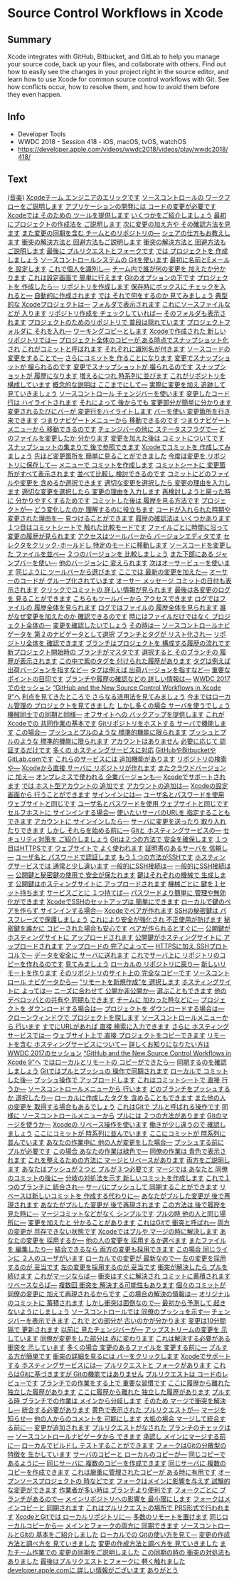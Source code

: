 # Source Control Workflows in Xcode

## Summary
Xcode integrates with GitHub, Bitbucket, and GitLab to help you manage your source code, back up your files, and collaborate with others. Find out how to easily see the changes in your project right in the source editor, and learn how to use Xcode for common source control workflows with Git. See how conflicts occur, how to resolve them, and how to avoid them before they even happen.

## Info
* Developer Tools
* WWDC 2018 - Session 418 - iOS, macOS, tvOS, watchOS
* https://developer.apple.com/videos/wwdc2018/videos/play/wwdc2018/418/

## Text
 [(音楽)](https://developer.apple.com/videos/wwdc2018/videos/play/wwdc2018/418/?time=7) [Xcodeチーム
エンジニアのエリックです](https://developer.apple.com/videos/wwdc2018/videos/play/wwdc2018/418/?time=17) [ソースコントロールの
ワークフローをご説明します](https://developer.apple.com/videos/wwdc2018/videos/play/wwdc2018/418/?time=21) [アプリケーションの開発には
コードの変更が必要です](https://developer.apple.com/videos/wwdc2018/videos/play/wwdc2018/418/?time=25) [Xcodeでは そのための
ツールを提供します](https://developer.apple.com/videos/wwdc2018/videos/play/wwdc2018/418/?time=30) [いくつかをご紹介しましょう](https://developer.apple.com/videos/wwdc2018/videos/play/wwdc2018/418/?time=36) [最初にプロジェクトの作成法を
ご説明します](https://developer.apple.com/videos/wwdc2018/videos/play/wwdc2018/418/?time=38) [次に変更の加え方や
その確認方法を見ます](https://developer.apple.com/videos/wwdc2018/videos/play/wwdc2018/418/?time=45) [また変更の同期を含む
チームとのリポジトリの―](https://developer.apple.com/videos/wwdc2018/videos/play/wwdc2018/418/?time=51) [シェアの仕方もお教えします](https://developer.apple.com/videos/wwdc2018/videos/play/wwdc2018/418/?time=55) [衝突の解決方法と
回避方法もご説明します](https://developer.apple.com/videos/wwdc2018/videos/play/wwdc2018/418/?time=59) [衝突の解決方法と
回避方法もご説明します](https://developer.apple.com/videos/wwdc2018/videos/play/wwdc2018/418/?time=59) [最後に
プルリクエストとフォークです](https://developer.apple.com/videos/wwdc2018/videos/play/wwdc2018/418/?time=63) [では プロジェクトを
作成しましょう](https://developer.apple.com/videos/wwdc2018/videos/play/wwdc2018/418/?time=69) [ソースコントロールシステムの
Gitを使います](https://developer.apple.com/videos/wwdc2018/videos/play/wwdc2018/418/?time=72) [最初に名前とEメールを
設定します](https://developer.apple.com/videos/wwdc2018/videos/play/wwdc2018/418/?time=79) [これで個人を識別し―](https://developer.apple.com/videos/wwdc2018/videos/play/wwdc2018/418/?time=83) [チーム内で誰が何の変更を
加えたか分かります](https://developer.apple.com/videos/wwdc2018/videos/play/wwdc2018/418/?time=85) [これは設定画面で
簡単に行えます](https://developer.apple.com/videos/wwdc2018/videos/play/wwdc2018/418/?time=90) [Gitのオプションの下です](https://developer.apple.com/videos/wwdc2018/videos/play/wwdc2018/418/?time=94) [プロジェクトを
作成したら―](https://developer.apple.com/videos/wwdc2018/videos/play/wwdc2018/418/?time=101) [リポジトリを作成します](https://developer.apple.com/videos/wwdc2018/videos/play/wwdc2018/418/?time=103) [保存時にボックスに
チェックを入れると―](https://developer.apple.com/videos/wwdc2018/videos/play/wwdc2018/418/?time=107) [自動的に作成されます](https://developer.apple.com/videos/wwdc2018/videos/play/wwdc2018/418/?time=112) [では それで何をするのか
見てみましょう](https://developer.apple.com/videos/wwdc2018/videos/play/wwdc2018/418/?time=115) [典型的な
Xcodeプロジェクトは―](https://developer.apple.com/videos/wwdc2018/videos/play/wwdc2018/418/?time=120) [フォルダで表示されます](https://developer.apple.com/videos/wwdc2018/videos/play/wwdc2018/418/?time=123) [これにソースファイルなどが
入ります](https://developer.apple.com/videos/wwdc2018/videos/play/wwdc2018/418/?time=126) [リポジトリ作成を
チェックしていれば―](https://developer.apple.com/videos/wwdc2018/videos/play/wwdc2018/418/?time=130) [そのフォルダも表示されます](https://developer.apple.com/videos/wwdc2018/videos/play/wwdc2018/418/?time=134) [プロジェクトのためのリポジトリで
普段は隠れています](https://developer.apple.com/videos/wwdc2018/videos/play/wwdc2018/418/?time=137) [プロジェクトフォルダに
それを入れ―](https://developer.apple.com/videos/wwdc2018/videos/play/wwdc2018/418/?time=143) [ワーキングコピーとします](https://developer.apple.com/videos/wwdc2018/videos/play/wwdc2018/418/?time=146) [Xcodeで作成された
新しいリポジトリでは―](https://developer.apple.com/videos/wwdc2018/videos/play/wwdc2018/418/?time=150) [プロジェクト全体のコピーが
ある時点でスナップショット化され](https://developer.apple.com/videos/wwdc2018/videos/play/wwdc2018/418/?time=154) [これがコミットと呼ばれます](https://developer.apple.com/videos/wwdc2018/videos/play/wwdc2018/418/?time=160) [それぞれに識別名が付きます](https://developer.apple.com/videos/wwdc2018/videos/play/wwdc2018/418/?time=167) [ソースコードの
変更をすることで―](https://developer.apple.com/videos/wwdc2018/videos/play/wwdc2018/418/?time=171) [さらにコミットを
作ることになります](https://developer.apple.com/videos/wwdc2018/videos/play/wwdc2018/418/?time=174) [変更でスナップショットが
撮られるのです](https://developer.apple.com/videos/wwdc2018/videos/play/wwdc2018/418/?time=178) [変更でスナップショットが
撮られるのです](https://developer.apple.com/videos/wwdc2018/videos/play/wwdc2018/418/?time=178) [スナップショットが
履歴になります](https://developer.apple.com/videos/wwdc2018/videos/play/wwdc2018/418/?time=184) [増えるにつれ
時系列に並びます](https://developer.apple.com/videos/wwdc2018/videos/play/wwdc2018/418/?time=188) [これがリポジトリを
構成しています](https://developer.apple.com/videos/wwdc2018/videos/play/wwdc2018/418/?time=194) [概念的な説明は
ここまでにして―](https://developer.apple.com/videos/wwdc2018/videos/play/wwdc2018/418/?time=199) [実際に変更を加え
追跡して見ていきましょう](https://developer.apple.com/videos/wwdc2018/videos/play/wwdc2018/418/?time=202) [ソースコントロール
チェンジバーを使います](https://developer.apple.com/videos/wwdc2018/videos/play/wwdc2018/418/?time=209) [変更したコード行は
ハイライトされます](https://developer.apple.com/videos/wwdc2018/videos/play/wwdc2018/418/?time=213) [それによって 後からでも
変更部分が簡単に分かります](https://developer.apple.com/videos/wwdc2018/videos/play/wwdc2018/418/?time=218) [変更されるたびにバーが
変更行をハイライトします](https://developer.apple.com/videos/wwdc2018/videos/play/wwdc2018/418/?time=224) [バーを使い
変更箇所を行き来できます](https://developer.apple.com/videos/wwdc2018/videos/play/wwdc2018/418/?time=231) [つまりナビゲートメニューから
移動できるのです](https://developer.apple.com/videos/wwdc2018/videos/play/wwdc2018/418/?time=235) [つまりナビゲートメニューから
移動できるのです](https://developer.apple.com/videos/wwdc2018/videos/play/wwdc2018/418/?time=235) [チェンジバーの他に
ステータスフラグで―](https://developer.apple.com/videos/wwdc2018/videos/play/wwdc2018/418/?time=241) [どのファイルを変更したか
分かります](https://developer.apple.com/videos/wwdc2018/videos/play/wwdc2018/418/?time=246) [変更を加えた後は
コミットについてです](https://developer.apple.com/videos/wwdc2018/videos/play/wwdc2018/418/?time=251) [スナップショットの集まりで
後で参照できます](https://developer.apple.com/videos/wwdc2018/videos/play/wwdc2018/418/?time=256) [Xcodeでコミットを
作成してみましょう](https://developer.apple.com/videos/wwdc2018/videos/play/wwdc2018/418/?time=261) [先ほど変更箇所を
簡単に見ることができました](https://developer.apple.com/videos/wwdc2018/videos/play/wwdc2018/418/?time=267) [今度は変更を
リポジトリに保存して―](https://developer.apple.com/videos/wwdc2018/videos/play/wwdc2018/418/?time=271) [メニューで
コミットを作成します](https://developer.apple.com/videos/wwdc2018/videos/play/wwdc2018/418/?time=275) [コミットシートに
変更箇所がすべて表示されます](https://developer.apple.com/videos/wwdc2018/videos/play/wwdc2018/418/?time=284) [並べて比較し
検討できるのです](https://developer.apple.com/videos/wwdc2018/videos/play/wwdc2018/418/?time=288) [コミットにどのファイルや変更を
含めるか選択できます](https://developer.apple.com/videos/wwdc2018/videos/play/wwdc2018/418/?time=291) [適切な変更を選択したら
変更の理由を入力します](https://developer.apple.com/videos/wwdc2018/videos/play/wwdc2018/418/?time=298) [適切な変更を選択したら
変更の理由を入力します](https://developer.apple.com/videos/wwdc2018/videos/play/wwdc2018/418/?time=298) [再検討しようと戻った時に
分かりやすくするためです](https://developer.apple.com/videos/wwdc2018/videos/play/wwdc2018/418/?time=304) [コミットした後は
履歴を見る方法です](https://developer.apple.com/videos/wwdc2018/videos/play/wwdc2018/418/?time=312) [プロジェクトが―](https://developer.apple.com/videos/wwdc2018/videos/play/wwdc2018/418/?time=316) [どう変化したのか
理解するのに役立ちます](https://developer.apple.com/videos/wwdc2018/videos/play/wwdc2018/418/?time=317) [コードが入れられた時期や
変更された理由を―](https://developer.apple.com/videos/wwdc2018/videos/play/wwdc2018/418/?time=323) [見つけることができます](https://developer.apple.com/videos/wwdc2018/videos/play/wwdc2018/418/?time=327) [履歴の確認法は
いくつかあります](https://developer.apple.com/videos/wwdc2018/videos/play/wwdc2018/418/?time=330) [１つ目はコミットシートで
触れた比較モードです](https://developer.apple.com/videos/wwdc2018/videos/play/wwdc2018/418/?time=335) [ファイルごとに時間に沿って
変更の履歴が見られます](https://developer.apple.com/videos/wwdc2018/videos/play/wwdc2018/418/?time=339) [アクセスはツールバーから
バージョンエディタです](https://developer.apple.com/videos/wwdc2018/videos/play/wwdc2018/418/?time=345) [セレクタをクリック･ホールドし
特定のモードに移動します](https://developer.apple.com/videos/wwdc2018/videos/play/wwdc2018/418/?time=352) [ソースコードを変更した
ファイルを並べ―](https://developer.apple.com/videos/wwdc2018/videos/play/wwdc2018/418/?time=361) [２つのバージョンを
比較しましょう](https://developer.apple.com/videos/wwdc2018/videos/play/wwdc2018/418/?time=366) [また下部にある
ジャンプバーを使い―](https://developer.apple.com/videos/wwdc2018/videos/play/wwdc2018/418/?time=370) [他のバージョンに
変えられます](https://developer.apple.com/videos/wwdc2018/videos/play/wwdc2018/418/?time=375) [次はオーサービューを使います](https://developer.apple.com/videos/wwdc2018/videos/play/wwdc2018/418/?time=379) [同じように
ツールバーから選びます](https://developer.apple.com/videos/wwdc2018/videos/play/wwdc2018/418/?time=383) [ここでは
最新の変更を加えた―](https://developer.apple.com/videos/wwdc2018/videos/play/wwdc2018/418/?time=389) [オーサーのコードが
グループ化されています](https://developer.apple.com/videos/wwdc2018/videos/play/wwdc2018/418/?time=392) [オーサー メッセージ
コミットの日付も表示されます](https://developer.apple.com/videos/wwdc2018/videos/play/wwdc2018/418/?time=397) [クリックでコミットの
詳しい情報が見られます](https://developer.apple.com/videos/wwdc2018/videos/play/wwdc2018/418/?time=402) [最後は各変更のログを
見ることができます](https://developer.apple.com/videos/wwdc2018/videos/play/wwdc2018/418/?time=408) [こちらもツールバーから
アクセスできます](https://developer.apple.com/videos/wwdc2018/videos/play/wwdc2018/418/?time=412) [ログではファイルの
履歴全体を見られます](https://developer.apple.com/videos/wwdc2018/videos/play/wwdc2018/418/?time=419) [ログではファイルの
履歴全体を見られます](https://developer.apple.com/videos/wwdc2018/videos/play/wwdc2018/418/?time=419) [誰がなぜ変更を加えたのか
確認できるのです](https://developer.apple.com/videos/wwdc2018/videos/play/wwdc2018/418/?time=423) [時にはファイルだけではなく
プロジェクト全体の―](https://developer.apple.com/videos/wwdc2018/videos/play/wwdc2018/418/?time=429) [変更を確認したいでしょう](https://developer.apple.com/videos/wwdc2018/videos/play/wwdc2018/418/?time=435) [その時は―](https://developer.apple.com/videos/wwdc2018/videos/play/wwdc2018/418/?time=437) [ソースコントロールナビゲータを
第２のナビゲータとして選択](https://developer.apple.com/videos/wwdc2018/videos/play/wwdc2018/418/?time=438) [ブランチとタグが
リスト化され―](https://developer.apple.com/videos/wwdc2018/videos/play/wwdc2018/418/?time=447) [リポジトリ全体を
確認できます](https://developer.apple.com/videos/wwdc2018/videos/play/wwdc2018/418/?time=450) [ブランチはプロジェクトを
構成する履歴の流れです](https://developer.apple.com/videos/wwdc2018/videos/play/wwdc2018/418/?time=454) [新プロジェクト開始時の
ブランチがマスタです](https://developer.apple.com/videos/wwdc2018/videos/play/wwdc2018/418/?time=460) [選択すると そのブランチの
履歴が表示されます](https://developer.apple.com/videos/wwdc2018/videos/play/wwdc2018/418/?time=466) [この中で紫のタグを
付けられた履歴があります](https://developer.apple.com/videos/wwdc2018/videos/play/wwdc2018/418/?time=471) [タグは例えば
出荷バージョンを指すなど―](https://developer.apple.com/videos/wwdc2018/videos/play/wwdc2018/418/?time=477) [タグは例えば
出荷バージョンを指すなど―](https://developer.apple.com/videos/wwdc2018/videos/play/wwdc2018/418/?time=477) [重要なポイントの目印です](https://developer.apple.com/videos/wwdc2018/videos/play/wwdc2018/418/?time=481) [ブランチや履歴の確認などの
詳しい情報は―](https://developer.apple.com/videos/wwdc2018/videos/play/wwdc2018/418/?time=484) [WWDC 2017でのセッション](https://developer.apple.com/videos/wwdc2018/videos/play/wwdc2018/418/?time=489) [“GitHub and the New Source
Control Workflows in Xcode 9”へ](https://developer.apple.com/videos/wwdc2018/videos/play/wwdc2018/418/?time=492) [利点を見てきたところで
さらなる活用法を見てみましょう](https://developer.apple.com/videos/wwdc2018/videos/play/wwdc2018/418/?time=502) [今まではローカル管理の
プロジェクトを見てきました](https://developer.apple.com/videos/wwdc2018/videos/play/wwdc2018/418/?time=509) [しかし多くの場合
サーバを使うでしょう](https://developer.apple.com/videos/wwdc2018/videos/play/wwdc2018/418/?time=515) [機械同士での同期と同様―](https://developer.apple.com/videos/wwdc2018/videos/play/wwdc2018/418/?time=519) [オフサイトへの
バックアップを提供します](https://developer.apple.com/videos/wwdc2018/videos/play/wwdc2018/418/?time=522) [これがXcodeでの
共同作業の基本です](https://developer.apple.com/videos/wwdc2018/videos/play/wwdc2018/418/?time=526) [Gitリポジトリをホストする
サーバで機能します](https://developer.apple.com/videos/wwdc2018/videos/play/wwdc2018/418/?time=534) [この場合―](https://developer.apple.com/videos/wwdc2018/videos/play/wwdc2018/418/?time=538) [プッシュとプルのような
標準的機能に限られます](https://developer.apple.com/videos/wwdc2018/videos/play/wwdc2018/418/?time=539) [プッシュとプルのような
標準的機能に限られます](https://developer.apple.com/videos/wwdc2018/videos/play/wwdc2018/418/?time=539) [アカウントはありません](https://developer.apple.com/videos/wwdc2018/videos/play/wwdc2018/418/?time=545) [必要に応じて
認証するだけです](https://developer.apple.com/videos/wwdc2018/videos/play/wwdc2018/418/?time=547) [多くの
ホスティングサービスに対応](https://developer.apple.com/videos/wwdc2018/videos/play/wwdc2018/418/?time=551) [GitHubやBitbucketや
GitLab.comです](https://developer.apple.com/videos/wwdc2018/videos/play/wwdc2018/418/?time=554) [これらのサービスには
追加機能があります](https://developer.apple.com/videos/wwdc2018/videos/play/wwdc2018/418/?time=559) [リポジトリの検索や―](https://developer.apple.com/videos/wwdc2018/videos/play/wwdc2018/418/?time=563) [Xcodeから直接 サーバに
リポジトリが作れます](https://developer.apple.com/videos/wwdc2018/videos/play/wwdc2018/418/?time=565) [またクラウドバージョンに
加え―](https://developer.apple.com/videos/wwdc2018/videos/play/wwdc2018/418/?time=570) [オンプレミスで使われる
企業バージョンも―](https://developer.apple.com/videos/wwdc2018/videos/play/wwdc2018/418/?time=573) [Xcodeでサポートされます](https://developer.apple.com/videos/wwdc2018/videos/play/wwdc2018/418/?time=577) [では ホスト型アカウントの
追加です](https://developer.apple.com/videos/wwdc2018/videos/play/wwdc2018/418/?time=582) [アカウントの追加は―](https://developer.apple.com/videos/wwdc2018/videos/play/wwdc2018/418/?time=586) [Xcodeの設定画面から
行うことができます](https://developer.apple.com/videos/wwdc2018/videos/play/wwdc2018/418/?time=588) [サインインには―](https://developer.apple.com/videos/wwdc2018/videos/play/wwdc2018/418/?time=594) [ユーザ名とパスワードを使用
ウェブサイトと同じです](https://developer.apple.com/videos/wwdc2018/videos/play/wwdc2018/418/?time=596) [ユーザ名とパスワードを使用
ウェブサイトと同じです](https://developer.apple.com/videos/wwdc2018/videos/play/wwdc2018/418/?time=596) [セルフホストに
サインインする場合―](https://developer.apple.com/videos/wwdc2018/videos/play/wwdc2018/418/?time=600) [使いたいサーバのURLを
指定することもできます](https://developer.apple.com/videos/wwdc2018/videos/play/wwdc2018/418/?time=603) [アカウントに
サインインしたら―](https://developer.apple.com/videos/wwdc2018/videos/play/wwdc2018/418/?time=609) [サーバに変更を送ったり
取り入れたりできます](https://developer.apple.com/videos/wwdc2018/videos/play/wwdc2018/418/?time=613) [しかし
それらを始める前に―](https://developer.apple.com/videos/wwdc2018/videos/play/wwdc2018/418/?time=619) [Gitと
ホスティングサービスの―](https://developer.apple.com/videos/wwdc2018/videos/play/wwdc2018/418/?time=622) [セキュリティ対策を
ご紹介しましょう](https://developer.apple.com/videos/wwdc2018/videos/play/wwdc2018/418/?time=625) [Gitは２つの方法で
安全を確保します](https://developer.apple.com/videos/wwdc2018/videos/play/wwdc2018/418/?time=632) [１つ目はHTTPSです](https://developer.apple.com/videos/wwdc2018/videos/play/wwdc2018/418/?time=636) [ウェブサイトで よく使われます](https://developer.apple.com/videos/wwdc2018/videos/play/wwdc2018/418/?time=639) [証明書のあるサーバを
信頼し―](https://developer.apple.com/videos/wwdc2018/videos/play/wwdc2018/418/?time=643) [ユーザ名と
パスワードで認証します](https://developer.apple.com/videos/wwdc2018/videos/play/wwdc2018/418/?time=645) [もう１つの方法がSSHです](https://developer.apple.com/videos/wwdc2018/videos/play/wwdc2018/418/?time=650) [ホスティングサービスでは
通常と少し違います](https://developer.apple.com/videos/wwdc2018/videos/play/wwdc2018/418/?time=653) [一般的にSSH接続は―](https://developer.apple.com/videos/wwdc2018/videos/play/wwdc2018/418/?time=658) [一般的にSSH接続は―](https://developer.apple.com/videos/wwdc2018/videos/play/wwdc2018/418/?time=658) [公開鍵と秘密鍵の使用で
安全が保たれます](https://developer.apple.com/videos/wwdc2018/videos/play/wwdc2018/418/?time=660) [鍵はそれぞれの機械で
生成します](https://developer.apple.com/videos/wwdc2018/videos/play/wwdc2018/418/?time=665) [公開鍵はホスティングサイトに
アップロードされます](https://developer.apple.com/videos/wwdc2018/videos/play/wwdc2018/418/?time=668) [機械ごとに
鍵を１セット持ちます](https://developer.apple.com/videos/wwdc2018/videos/play/wwdc2018/418/?time=673) [サービスごとに
１つ持てば―](https://developer.apple.com/videos/wwdc2018/videos/play/wwdc2018/418/?time=676) [パスワードより簡単に
管理や無効化ができます](https://developer.apple.com/videos/wwdc2018/videos/play/wwdc2018/418/?time=679) [XcodeでSSHのセットアップは
簡単にできます](https://developer.apple.com/videos/wwdc2018/videos/play/wwdc2018/418/?time=685) [ローカルで鍵のペアを作らず
サインインする場合―](https://developer.apple.com/videos/wwdc2018/videos/play/wwdc2018/418/?time=690) [Xcodeでペアが作れます](https://developer.apple.com/videos/wwdc2018/videos/play/wwdc2018/418/?time=694) [SSHの秘密鍵は
パスフレーズで保護しましょう](https://developer.apple.com/videos/wwdc2018/videos/play/wwdc2018/418/?time=698) [これにより安全が強化され
不正使用が防げます](https://developer.apple.com/videos/wwdc2018/videos/play/wwdc2018/418/?time=703) [秘密鍵を誰かに
コピーされた場合も安心です](https://developer.apple.com/videos/wwdc2018/videos/play/wwdc2018/418/?time=708) [ペアが作られるとすぐに―](https://developer.apple.com/videos/wwdc2018/videos/play/wwdc2018/418/?time=714) [公開鍵がホスティングサイトに
アップロードされます](https://developer.apple.com/videos/wwdc2018/videos/play/wwdc2018/418/?time=716) [公開鍵がホスティングサイトに
アップロードされます](https://developer.apple.com/videos/wwdc2018/videos/play/wwdc2018/418/?time=716) [アップロードの
完了によって―](https://developer.apple.com/videos/wwdc2018/videos/play/wwdc2018/418/?time=723) [HTTPSに加え
SSHプロトコルで―](https://developer.apple.com/videos/wwdc2018/videos/play/wwdc2018/418/?time=725) [データを安全に
サーバに送れます](https://developer.apple.com/videos/wwdc2018/videos/play/wwdc2018/418/?time=729) [これでサーバ上に
リポジトリのコピーを作れるのです](https://developer.apple.com/videos/wwdc2018/videos/play/wwdc2018/418/?time=733) [見てみましょう](https://developer.apple.com/videos/wwdc2018/videos/play/wwdc2018/418/?time=738) [ローカルの
リポジトリに戻り―](https://developer.apple.com/videos/wwdc2018/videos/play/wwdc2018/418/?time=741) [新しいリモートを作ります](https://developer.apple.com/videos/wwdc2018/videos/play/wwdc2018/418/?time=744) [そのリポジトリのサイト上の
完全なコピーです](https://developer.apple.com/videos/wwdc2018/videos/play/wwdc2018/418/?time=747) [ソースコントロール
ナビゲータから―](https://developer.apple.com/videos/wwdc2018/videos/play/wwdc2018/418/?time=752) [“リモートを新規作成”を
選択します](https://developer.apple.com/videos/wwdc2018/videos/play/wwdc2018/418/?time=755) [ホスティングサイトに
よっては―](https://developer.apple.com/videos/wwdc2018/videos/play/wwdc2018/418/?time=761) [ニーズに合わせて
公開か非公開か―](https://developer.apple.com/videos/wwdc2018/videos/play/wwdc2018/418/?time=764) [選ぶこともできます](https://developer.apple.com/videos/wwdc2018/videos/play/wwdc2018/418/?time=767) [他のデベロッパとの共有や
同期もできます](https://developer.apple.com/videos/wwdc2018/videos/play/wwdc2018/418/?time=771) [チームに
加わった時などに―](https://developer.apple.com/videos/wwdc2018/videos/play/wwdc2018/418/?time=775) [プロジェクトを
ダウンロードする場合は―](https://developer.apple.com/videos/wwdc2018/videos/play/wwdc2018/418/?time=779) [プロジェクトを
ダウンロードする場合は―](https://developer.apple.com/videos/wwdc2018/videos/play/wwdc2018/418/?time=779) [クローンウィンドウで
プロジェクトを探します](https://developer.apple.com/videos/wwdc2018/videos/play/wwdc2018/418/?time=782) [ソースコントロールメニューから
行います](https://developer.apple.com/videos/wwdc2018/videos/play/wwdc2018/418/?time=786) [すでにURLがあれば
直接 検索に入力できます](https://developer.apple.com/videos/wwdc2018/videos/play/wwdc2018/418/?time=793) [さらに
ホスティングサービスでは―](https://developer.apple.com/videos/wwdc2018/videos/play/wwdc2018/418/?time=798) [ウェブサイト上で 直接
プロジェクトをコピーできます](https://developer.apple.com/videos/wwdc2018/videos/play/wwdc2018/418/?time=801) [リモートを含む
ホスティングサービスについて―](https://developer.apple.com/videos/wwdc2018/videos/play/wwdc2018/418/?time=807) [詳しくお知りになりたい方は
WWDC 2017のセッション](https://developer.apple.com/videos/wwdc2018/videos/play/wwdc2018/418/?time=813) [“GitHub and the New Source
Control Workflows in Xcode 9”へ](https://developer.apple.com/videos/wwdc2018/videos/play/wwdc2018/418/?time=819) [ではローカルとリモートの
コピーができたら―](https://developer.apple.com/videos/wwdc2018/videos/play/wwdc2018/418/?time=825) [同期するのを確認しましょう](https://developer.apple.com/videos/wwdc2018/videos/play/wwdc2018/418/?time=829) [Gitではプルとプッシュの
操作で同期されます](https://developer.apple.com/videos/wwdc2018/videos/play/wwdc2018/418/?time=832) [ローカルで
コミットした後―](https://developer.apple.com/videos/wwdc2018/videos/play/wwdc2018/418/?time=840) [プッシュ操作で
アップロードします](https://developer.apple.com/videos/wwdc2018/videos/play/wwdc2018/418/?time=843) [これはコミットシートで
直接 行うか―](https://developer.apple.com/videos/wwdc2018/videos/play/wwdc2018/418/?time=846) [ソースコントロールメニューから
行います](https://developer.apple.com/videos/wwdc2018/videos/play/wwdc2018/418/?time=851) [どのブランチをプッシュするか
選択したり―](https://developer.apple.com/videos/wwdc2018/videos/play/wwdc2018/418/?time=857) [ローカルに作成したタグを
含めることもできます](https://developer.apple.com/videos/wwdc2018/videos/play/wwdc2018/418/?time=861) [また他の人の変更を
取得する場合もあるでしょう](https://developer.apple.com/videos/wwdc2018/videos/play/wwdc2018/418/?time=869) [これはGitで
プルと呼ばれる操作です](https://developer.apple.com/videos/wwdc2018/videos/play/wwdc2018/418/?time=874) [同様に
ソースコントロールメニューから](https://developer.apple.com/videos/wwdc2018/videos/play/wwdc2018/418/?time=878) [プルには
２つの方法があります](https://developer.apple.com/videos/wwdc2018/videos/play/wwdc2018/418/?time=884) [Gitのマージを使うか―](https://developer.apple.com/videos/wwdc2018/videos/play/wwdc2018/418/?time=887) [Xcodeの
リベース操作を使います](https://developer.apple.com/videos/wwdc2018/videos/play/wwdc2018/418/?time=890) [働きが少し違うので
確認しましょう](https://developer.apple.com/videos/wwdc2018/videos/play/wwdc2018/418/?time=893) [ここにコミットが
時系列に並んでいます](https://developer.apple.com/videos/wwdc2018/videos/play/wwdc2018/418/?time=899) [ここにコミットが
時系列に並んでいます](https://developer.apple.com/videos/wwdc2018/videos/play/wwdc2018/418/?time=899) [あなたの作業中に
他の人が変更をした場合―](https://developer.apple.com/videos/wwdc2018/videos/play/wwdc2018/418/?time=902) [プッシュする前に
プルが必要です](https://developer.apple.com/videos/wwdc2018/videos/play/wwdc2018/418/?time=907) [この場合
あなたの作業は緑色で―](https://developer.apple.com/videos/wwdc2018/videos/play/wwdc2018/418/?time=910) [同僚の作業は
青色で表示されます](https://developer.apple.com/videos/wwdc2018/videos/play/wwdc2018/418/?time=913) [これを整えるための方法に
マージとリベースがあります](https://developer.apple.com/videos/wwdc2018/videos/play/wwdc2018/418/?time=920) [両方をご説明します](https://developer.apple.com/videos/wwdc2018/videos/play/wwdc2018/418/?time=925) [あなたはプッシュが２つと
プルが３つ必要です](https://developer.apple.com/videos/wwdc2018/videos/play/wwdc2018/418/?time=927) [マージでは あなたと
同僚のコミットの後に―](https://developer.apple.com/videos/wwdc2018/videos/play/wwdc2018/418/?time=932) [分岐の対処法を示す
新しいコミットを作成します](https://developer.apple.com/videos/wwdc2018/videos/play/wwdc2018/418/?time=936) [これで１つのブランチに
統合され―](https://developer.apple.com/videos/wwdc2018/videos/play/wwdc2018/418/?time=942) [サーバにプッシュして
同期することができます](https://developer.apple.com/videos/wwdc2018/videos/play/wwdc2018/418/?time=946) [リベースは新しいコミットを
作成する代わりに―](https://developer.apple.com/videos/wwdc2018/videos/play/wwdc2018/418/?time=951) [あなたがプルした変更が
後で再現されます](https://developer.apple.com/videos/wwdc2018/videos/play/wwdc2018/418/?time=955) [あなたがプルした変更が
後で再現されます](https://developer.apple.com/videos/wwdc2018/videos/play/wwdc2018/418/?time=955) [この方法は
後で履歴を見た時に―](https://developer.apple.com/videos/wwdc2018/videos/play/wwdc2018/418/?time=962) [マージコミットなどがなく
シンプルです](https://developer.apple.com/videos/wwdc2018/videos/play/wwdc2018/418/?time=965) [プルの時
他の人と同じ場所に―](https://developer.apple.com/videos/wwdc2018/videos/play/wwdc2018/418/?time=971) [変更を加えたと
分かることがあります](https://developer.apple.com/videos/wwdc2018/videos/play/wwdc2018/418/?time=974) [これはGitで
衝突と呼ばれ―](https://developer.apple.com/videos/wwdc2018/videos/play/wwdc2018/418/?time=978) [両方の変更が
共存できない状態です](https://developer.apple.com/videos/wwdc2018/videos/play/wwdc2018/418/?time=981) [Xcodeではプルや
マージの時に解決します](https://developer.apple.com/videos/wwdc2018/videos/play/wwdc2018/418/?time=988) [あなたの変更を
採用するか―](https://developer.apple.com/videos/wwdc2018/videos/play/wwdc2018/418/?time=992) [他の人の変更を
採用するか選べます](https://developer.apple.com/videos/wwdc2018/videos/play/wwdc2018/418/?time=995) [またファイルを
編集したり―](https://developer.apple.com/videos/wwdc2018/videos/play/wwdc2018/418/?time=1000) [結合できるなら
両方の変更も採用できます](https://developer.apple.com/videos/wwdc2018/videos/play/wwdc2018/418/?time=1002) [この場合 同じラインに
２人のユーザがいます](https://developer.apple.com/videos/wwdc2018/videos/play/wwdc2018/418/?time=1008) [ローカルでの変更が
最新なので―](https://developer.apple.com/videos/wwdc2018/videos/play/wwdc2018/418/?time=1013) [左の変更を採用するのが
妥当です](https://developer.apple.com/videos/wwdc2018/videos/play/wwdc2018/418/?time=1016) [左の変更を採用するのが
妥当です](https://developer.apple.com/videos/wwdc2018/videos/play/wwdc2018/418/?time=1016) [衝突が解決したら
プルを続けます](https://developer.apple.com/videos/wwdc2018/videos/play/wwdc2018/418/?time=1021) [これがマージならば―](https://developer.apple.com/videos/wwdc2018/videos/play/wwdc2018/418/?time=1025) [衝突はすぐに解決され
コミットに蓄積されます](https://developer.apple.com/videos/wwdc2018/videos/play/wwdc2018/418/?time=1027) [リベースならば―](https://developer.apple.com/videos/wwdc2018/videos/play/wwdc2018/418/?time=1032) [複数回 衝突を
解決する可能性もあります](https://developer.apple.com/videos/wwdc2018/videos/play/wwdc2018/418/?time=1034) [個々のコミットが同僚の変更に
加えて再現されるからです](https://developer.apple.com/videos/wwdc2018/videos/play/wwdc2018/418/?time=1038) [この場合の解決の情報は―](https://developer.apple.com/videos/wwdc2018/videos/play/wwdc2018/418/?time=1043) [オリジナルのコミットに
蓄積されます](https://developer.apple.com/videos/wwdc2018/videos/play/wwdc2018/418/?time=1046) [しかし衝突は面倒なので―](https://developer.apple.com/videos/wwdc2018/videos/play/wwdc2018/418/?time=1051) [最初から予測して
起きないようにしましょう](https://developer.apple.com/videos/wwdc2018/videos/play/wwdc2018/418/?time=1053) [ソースコントロールでは
同僚のプッシュを示す―](https://developer.apple.com/videos/wwdc2018/videos/play/wwdc2018/418/?time=1060) [チェンジバーを表示できます](https://developer.apple.com/videos/wwdc2018/videos/play/wwdc2018/418/?time=1064) [これで どの部分が
古いのかが分かります](https://developer.apple.com/videos/wwdc2018/videos/play/wwdc2018/418/?time=1070) [変更は10分間隔で
更新されます](https://developer.apple.com/videos/wwdc2018/videos/play/wwdc2018/418/?time=1074) [以前に
見たチェンジバーが―](https://developer.apple.com/videos/wwdc2018/videos/play/wwdc2018/418/?time=1080) [アップストリームの変更を
示しています](https://developer.apple.com/videos/wwdc2018/videos/play/wwdc2018/418/?time=1084) [同僚が変更をした部分は
赤に変わります](https://developer.apple.com/videos/wwdc2018/videos/play/wwdc2018/418/?time=1086) [これは解決する必要がある衝突を
示しています](https://developer.apple.com/videos/wwdc2018/videos/play/wwdc2018/418/?time=1091) [多くの場合 変更のあるファイルを
変更する前に―](https://developer.apple.com/videos/wwdc2018/videos/play/wwdc2018/418/?time=1097) [プルする方が簡単です](https://developer.apple.com/videos/wwdc2018/videos/play/wwdc2018/418/?time=1101) [衝突の詳細を見るには
バーをクリックします](https://developer.apple.com/videos/wwdc2018/videos/play/wwdc2018/418/?time=1104) [Xcodeでサポートする
ホスティングサービスには―](https://developer.apple.com/videos/wwdc2018/videos/play/wwdc2018/418/?time=1112) [プルリクエストと
フォークがあります](https://developer.apple.com/videos/wwdc2018/videos/play/wwdc2018/418/?time=1117) [これらはGitに基づきますが
Gitの機能ではありません](https://developer.apple.com/videos/wwdc2018/videos/play/wwdc2018/418/?time=1120) [プルリクエストは
コードのレビューです](https://developer.apple.com/videos/wwdc2018/videos/play/wwdc2018/418/?time=1125) [ブランチでの作業をする上で
重要な習慣です](https://developer.apple.com/videos/wwdc2018/videos/play/wwdc2018/418/?time=1129) [ここに履歴から離れた
独立した履歴があります](https://developer.apple.com/videos/wwdc2018/videos/play/wwdc2018/418/?time=1134) [ここに履歴から離れた
独立した履歴があります](https://developer.apple.com/videos/wwdc2018/videos/play/wwdc2018/418/?time=1134) [プルする時 ブランチでの作業は
メインから分岐します](https://developer.apple.com/videos/wwdc2018/videos/play/wwdc2018/418/?time=1141) [そのため
マージで衝突を解決し―](https://developer.apple.com/videos/wwdc2018/videos/play/wwdc2018/418/?time=1146) [統合する必要があります](https://developer.apple.com/videos/wwdc2018/videos/play/wwdc2018/418/?time=1149) [黄色で表示された
プルリクエストが―](https://developer.apple.com/videos/wwdc2018/videos/play/wwdc2018/418/?time=1152) [マージを知らせ―](https://developer.apple.com/videos/wwdc2018/videos/play/wwdc2018/418/?time=1155) [他の人からのコメントを
可能にします](https://developer.apple.com/videos/wwdc2018/videos/play/wwdc2018/418/?time=1157) [大抵の場合
マージして統合する前に―](https://developer.apple.com/videos/wwdc2018/videos/play/wwdc2018/418/?time=1161) [変更が追加されます](https://developer.apple.com/videos/wwdc2018/videos/play/wwdc2018/418/?time=1164) [プルリクエストがなされた
ブランチのチェックは―](https://developer.apple.com/videos/wwdc2018/videos/play/wwdc2018/418/?time=1166) [ソースコントロールナビゲータから
できます](https://developer.apple.com/videos/wwdc2018/videos/play/wwdc2018/418/?time=1172) [承認し
メインにマージする前に―](https://developer.apple.com/videos/wwdc2018/videos/play/wwdc2018/418/?time=1176) [ローカルでビルドし
テストすることができます](https://developer.apple.com/videos/wwdc2018/videos/play/wwdc2018/418/?time=1179) [フォークはGitの分散型の特徴を
生かしています](https://developer.apple.com/videos/wwdc2018/videos/play/wwdc2018/418/?time=1184) [サーバのコピーと
ローカルのコピーが―](https://developer.apple.com/videos/wwdc2018/videos/play/wwdc2018/418/?time=1189) [同じコピーであるように―](https://developer.apple.com/videos/wwdc2018/videos/play/wwdc2018/418/?time=1193) [同じサーバに
複数のコピーを作成できます](https://developer.apple.com/videos/wwdc2018/videos/play/wwdc2018/418/?time=1196) [同じサーバに
複数のコピーを作成できます](https://developer.apple.com/videos/wwdc2018/videos/play/wwdc2018/418/?time=1196) [これは厳重に管理されたコピーが
ある時に有用です](https://developer.apple.com/videos/wwdc2018/videos/play/wwdc2018/418/?time=1202) [オープンソースプロジェクトの
時などです](https://developer.apple.com/videos/wwdc2018/videos/play/wwdc2018/418/?time=1207) [フォークはメインに影響を与えず
試験的な変更ができます](https://developer.apple.com/videos/wwdc2018/videos/play/wwdc2018/418/?time=1211) [作業者が多い時は
ブランチより便利です](https://developer.apple.com/videos/wwdc2018/videos/play/wwdc2018/418/?time=1216) [フォークごとに
ブランチがあるので―](https://developer.apple.com/videos/wwdc2018/videos/play/wwdc2018/418/?time=1220) [メインリポジトリへの影響を
最小限にします](https://developer.apple.com/videos/wwdc2018/videos/play/wwdc2018/418/?time=1223) [フォークはメインコピーと
同期されます](https://developer.apple.com/videos/wwdc2018/videos/play/wwdc2018/418/?time=1227) [これはプルリクエストの場所で
PRS形式で行われます](https://developer.apple.com/videos/wwdc2018/videos/play/wwdc2018/418/?time=1231) [XcodeとGitでは
ローカルリポジトリに―](https://developer.apple.com/videos/wwdc2018/videos/play/wwdc2018/418/?time=1236) [多数のリモートを置けます](https://developer.apple.com/videos/wwdc2018/videos/play/wwdc2018/418/?time=1240) [同じローカルコピーから―](https://developer.apple.com/videos/wwdc2018/videos/play/wwdc2018/418/?time=1242) [メインとフォークの両方に
同期できます](https://developer.apple.com/videos/wwdc2018/videos/play/wwdc2018/418/?time=1244) [ソースコントロールとGitの
基本をご紹介しました](https://developer.apple.com/videos/wwdc2018/videos/play/wwdc2018/418/?time=1249) [ローカルでの
Gitの使い方を見て―](https://developer.apple.com/videos/wwdc2018/videos/play/wwdc2018/418/?time=1254) [変更の作成方法と調べ方を
見ていきました](https://developer.apple.com/videos/wwdc2018/videos/play/wwdc2018/418/?time=1258) [変更の作成方法と調べ方を
見ていきました](https://developer.apple.com/videos/wwdc2018/videos/play/wwdc2018/418/?time=1258) [またチーム作業での
変更の同期をご説明しました](https://developer.apple.com/videos/wwdc2018/videos/play/wwdc2018/418/?time=1262) [この同期の時の
衝突の対処法もありました](https://developer.apple.com/videos/wwdc2018/videos/play/wwdc2018/418/?time=1267) [最後はプルリクエストとフォークに
軽く触れました](https://developer.apple.com/videos/wwdc2018/videos/play/wwdc2018/418/?time=1272) [developer.apple.comに
詳しい情報がございます](https://developer.apple.com/videos/wwdc2018/videos/play/wwdc2018/418/?time=1279) [ありがとう](https://developer.apple.com/videos/wwdc2018/videos/play/wwdc2018/418/?time=1284)